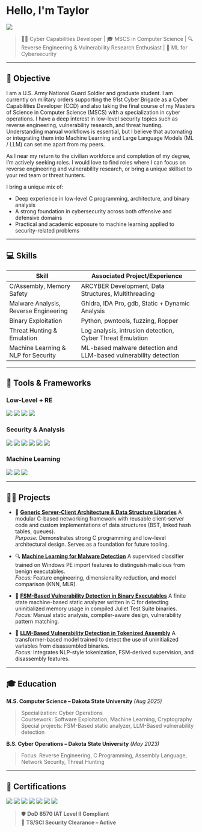 # Hello, I'm Taylor
<a href="https://www.linkedin.com/in/taylormarrion/"><img src="https://img.shields.io/badge/-LinkedIn-0072b1?&style=for-the-badge&logo=linkedin&logoColor=white" /></a>

> 👨‍💻 Cyber Capabilities Developer | 🎓 MSCS in Computer Science | 🔍 Reverse Engineering & Vulnerability Research Enthusiast | 🧠 ML for Cybersecurity

---

## 🎯 Objective

I am a U.S. Army National Guard Soldier and graduate student. I am currently on military orders supporting the 91st Cyber Brigade as a Cyber Capabilities Developer (CCD) and also taking the final course of my Masters of Science in Computer Science (MSCS) with a specialization in cyber operations. I have a deep interest in low-level security topics such as reverse engineering, vulnerability research, and threat hunting. Understanding manual workflows is essential, but I believe that automating or integrating them into Machine Learning and Large Language Models (ML / LLM) can set me apart from my peers. 

As I near my return to the civilian workforce and completion of my degree, I’m actively seeking roles. I would love to find roles where I can focus on reverse engineering and vulnerability research, or bring a unique skillset to your red team or threat hunters.

I bring a unique mix of:
- Deep experience in low-level C programming, architecture, and binary analysis
- A strong foundation in cybersecurity across both offensive and defensive domains
- Practical and academic exposure to machine learning applied to security-related problems

---

## 💻 Skills

| Skill                                       | Associated Project/Experience |
|--------------------------------------------|--------------------------------|
| C/Assembly, Memory Safety                  | ARCYBER Development, Data Structures, Multithreading |
| Malware Analysis, Reverse Engineering      | Ghidra, IDA Pro, gdb, Static + Dynamic Analysis |
| Binary Exploitation                        | Python, pwntools, fuzzing, Ropper |
| Threat Hunting & Emulation                 | Log analysis, intrusion detection, Cyber Threat Emulation |
| Machine Learning & NLP for Security        | ML-based malware detection and LLM-based vulnerability detection |

---

## 🧰 Tools & Frameworks

### Low-Level + RE
<div>
  <img src="https://img.shields.io/badge/-Ghidra-5C2D91?&style=for-the-badge&logo=ghidra&logoColor=white" />
  <img src="https://img.shields.io/badge/-IDA_Pro-000000?&style=for-the-badge&logoColor=white" />
  <img src="https://img.shields.io/badge/-pwntools-E83E8C?&style=for-the-badge&logo=python&logoColor=white" />
  <img src="https://img.shields.io/badge/-GDB+GEF-800000?&style=for-the-badge&logo=gnu&logoColor=white" />
</div>

### Security & Analysis
<div>
  <img src="https://img.shields.io/badge/-Wireshark-1679A7?&style=for-the-badge&logo=Wireshark&logoColor=white" />
  <img src="https://img.shields.io/badge/-Burp_Suite-FF5733?&style=for-the-badge&logo=PortSwigger&logoColor=white" />
  <img src="https://img.shields.io/badge/-Metasploit-4A4A4A?&style=for-the-badge&logoColor=white" />
  <img src="https://img.shields.io/badge/-Splunk-000000?&style=for-the-badge&logo=Splunk&logoColor=white" />
  <img src="https://img.shields.io/badge/-Kali_Linux-557C94?&style=for-the-badge&logo=kalilinux&logoColor=white" />
  <img src="https://img.shields.io/badge/-nmap-4682B4?&style=for-the-badge&logo=nmap&logoColor=white" />
</div>

### Machine Learning
<div>
  <img src="https://img.shields.io/badge/-scikit--learn-F7931E?&style=for-the-badge&logo=scikit-learn&logoColor=white" />
  <img src="https://img.shields.io/badge/-PyTorch-EE4C2C?&style=for-the-badge&logo=pytorch&logoColor=white" />
  <img src="https://img.shields.io/badge/-Transformers-FFBF00?&style=for-the-badge&logo=huggingface&logoColor=white" />
</div>

---

  ## 👨‍💻 Projects

- 🧱 **[Generic Server-Client Architecture & Data Structure Libraries](https://github.com/taylor-marrion/generic-c-server-framework)**
  A modular C-based networking framework with reusable client-server code and custom implementations of data structures (BST, linked hash tables, queues). <br>
  *Purpose:* Demonstrates strong C programming and low-level architectural design. Serves as a foundation for future tooling.

- 🔍 **[Machine Learning for Malware Detection](https://github.com/taylor-marrion/ML-Malware-Classification)**
  A supervised classifier trained on Windows PE import features to distinguish malicious from benign executables. <br>
  *Focus:* Feature engineering, dimensionality reduction, and model comparison (KNN, MLR).

- 🔧 **[FSM-Based Vulnerability Detection in Binary Executables](https://github.com/taylor-marrion/FSM_Binary_Analyzer)**
  A finite state machine-based static analyzer written in C for detecting uninitialized memory usage in compiled Juliet Test Suite binaries. <br>
  *Focus:* Manual static analysis, compiler-aware design, vulnerability pattern matching.

- 🔬 **[LLM-Based Vulnerability Detection in Tokenized Assembly](https://github.com/taylor-marrion/LLM_VulnHunter)**
  A transformer-based model trained to detect the use of uninitialized variables from disassembled binaries. <br>
  *Focus:* Integrates NLP-style tokenization, FSM-derived supervision, and disassembly features.

---

## 🎓 Education

**M.S. Computer Science – Dakota State University** *(Aug 2025)*  
> Specialization: Cyber Operations  
> Coursework: Software Exploitation, Machine Learning, Cryptography
> Special projects: FSM-Based static analyzer, LLM-Based vulnerability detection

**B.S. Cyber Operations – Dakota State University** *(May 2023)*  
> Focus: Reverse Engineering, C Programming, Assembly Language, Network Security, Threat Hunting

---

## 📜 Certifications

<div>
    <img src="https://img.shields.io/badge/-A%2B-4D4D4D?&style=for-the-badge&logo=CompTIA&logoColor=white" />
    <img src="https://img.shields.io/badge/-Network%2B-007ACC?&style=for-the-badge&logo=CompTIA&logoColor=white" />
    <img src="https://img.shields.io/badge/-Security%2B-FF0000?&style=for-the-badge&logo=CompTIA&logoColor=white" />
    <img src="https://img.shields.io/badge/-CySA%2B-2F9AC4?&style=for-the-badge&logo=CompTIA&logoColor=white" />
    <img src="https://img.shields.io/badge/-PenTest%2B-800000?&style=for-the-badge&logo=CompTIA&logoColor=white" />
    <img src="https://img.shields.io/badge/-DC3_Threat_Emulation-003366?&style=for-the-badge&logoColor=white" />
    <img src="https://img.shields.io/badge/-DC3_DCI_Forensics-333333?&style=for-the-badge&logoColor=white" />
</div>

> 🛡️ **DoD 8570 IAT Level II Compliant**  
> 🔐 **TS/SCI Security Clearance – Active**
